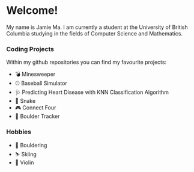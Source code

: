 # Welcome!

My name is Jamie Ma. I am currently a student at the University of British Columbia studying in the fields of Computer Science and Mathematics.

### Coding Projects

Within my github repositories you can find my favourite projects:
- 💣 Minesweeper
- ⚾ Baseball Simulator
- 🩺 Predicting Heart Disease with KNN Classification Algorithm
- 🐍 Snake
- 🎮 Connect Four
- 🧗 Boulder Tracker
<!-- - 🐶 AnimalShowcase -->
<!-- - 📄 MyWebPage -->

### Hobbies

- 🧗 Bouldering
- ⛷️ Skiing
- 🎻 Violin

<!--
**jamiema1/jamiema1** is a ✨ _special_ ✨ repository because its `README.md` (this file) appears on your GitHub profile.

Here are some ideas to get you started:

- 🔭 I’m currently working on ...
- 🌱 I’m currently learning ...
- 👯 I’m looking to collaborate on ...
- 🤔 I’m looking for help with ...
- 💬 Ask me about ...
- 📫 How to reach me: ...
- 😄 Pronouns: ...
- ⚡ Fun fact: ...
-->
